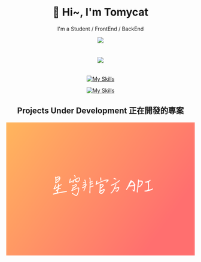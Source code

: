 <h1 align="center">🌸 Hi~, I'm Tomycat 
</h1>
<p align="center">I'm a Student / FrontEnd / BackEnd </p>
<div align="center">
<a href="https://count.getloli.com/"><img src="https://count.getloli.com/get/@:tomycat?theme=rule34"></a>
</div>
<br />
<br />
<div align="center">
<img src="https://lanyard.cnrad.dev/api/503043347246743567?idleMessage=I%20hate%20my%20life%20)](https://discord.com/users/503043347246743567)">
</div>
<br />
<!-- <table align="center"> -->
  <!-- <tbody> -->
    <!-- <tr> -->
    <!-- <td> -->
<!--  -->
    <!-- </td> -->
    <!-- <td> -->
    <!-- </td> -->
    <!-- </tr> -->
  <!-- </tbody> -->
<!-- </table> -->
<div align="center">

[![My Skills](https://skillicons.dev/icons?i=vue,vite,nuxtjs,nodejs,js,ts,html,css,tauri,rust,actix,py,flask,fastapi)](https://skillicons.dev)


[![My Skills](https://skillicons.dev/icons?i=vscode,discord,blender,docker,kubernetes,mongodb,mysql,linux)](https://skillicons.dev)

</div>
<div align="center">
<h2>Projects Under Development 正在開發的專案</h2>
    <img src="./starrail-horizontal-A5.png" alt="Metrics">
</div>

